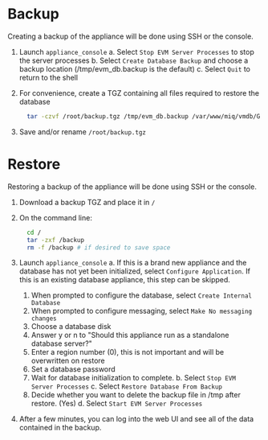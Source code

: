 ---
---

# Backup
Creating a backup of the appliance will be done using SSH or the console.

1. Launch `appliance_console`
  a. Select `Stop EVM Server Processes` to stop the server processes
  b. Select `Create Database Backup` and choose a backup location (/tmp/evm_db.backup is the default)
  c. Select `Quit` to return to the shell
2. For convenience, create a TGZ containing all files required to restore the database
   ```bash
     tar -czvf /root/backup.tgz /tmp/evm_db.backup /var/www/miq/vmdb/GUID /var/www/miq/vmdb/certs/v2_key
   ```

3. Save and/or rename `/root/backup.tgz`

# Restore
Restoring a backup of the appliance will be done using SSH or the console.

1. Download a backup TGZ and place it in `/`
2. On the command line:
   ```bash
     cd /
     tar -zxf /backup
     rm -f /backup # if desired to save space
   ```

3. Launch `appliance_console`
  a. If this is a brand new appliance and the database has not yet been initialized, select `Configure Application`. If this is an existing database appliance, this step can be skipped.
    1. When prompted to configure the database, select `Create Internal Database`
    2. When prompted to configure messaging, select `Make No messaging changes`
    3. Choose a database disk
    4. Answer y or n to "Should this appliance run as a standalone database server?"
    5. Enter a region number (0), this is not important and will be overwritten on restore
    6. Set a database password
    7. Wait for database initialization to complete.
  b. Select `Stop EVM Server Processes`
  c. Select `Restore Database From Backup`
    1. Decide whether you want to delete the backup file in /tmp after restore. (Yes)
  d. Select `Start EVM Server Processes`
4. After a few minutes, you can log into the web UI and see all of the data contained in the backup.
